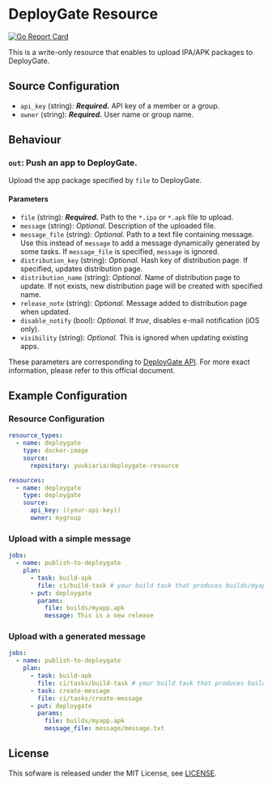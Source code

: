 # DeployGate Resource

[![Go Report Card](https://goreportcard.com/badge/github.com/YuukiARIA/concourse-deploygate-resource)](https://goreportcard.com/report/github.com/YuukiARIA/concourse-deploygate-resource)

This is a write-only resource that enables to upload IPA/APK packages to DeployGate.

## Source Configuration

- `api_key` (string): __*Required.*__ API key of a member or a group.
- `owner` (string): __*Required.*__ User name or group name.

## Behaviour

### `out`: Push an app to DeployGate.

Upload the app package specified by `file` to DeployGate.

#### Parameters

- `file` (string): __*Required.*__ Path to the `*.ipa` or `*.apk` file to upload.
- `message` (string): *Optional.* Description of the uploaded file.
- `message_file` (string): *Optional.* Path to a text file containing message.
  Use this instead of `message` to add a message dynamically generated by some tasks.
  If `message_file` is specified, `message` is ignored.
- `distribution_key` (string): *Optional.* Hash key of distribution page.
  If specified, updates distribution page.
- `distribution_name` (string): *Optional.* Name of distribution page to update.
  If not exists, new distribution page will be created with specified name.
- `release_note` (string): *Optional.* Message added to distribution page when updated.
- `disable_notify` (bool): *Optional.* If *true*, disables e-mail notification (iOS only).
- `visibility` (string): *Optional.* This is ignored when updating existing apps.

These parameters are corresponding to [DeployGate API](https://docs.deploygate.com/reference#upload).
For more exact information, please refer to this official document.

## Example Configuration

### Resource Configuration

```yaml
resource_types:
  - name: deploygate
    type: docker-image
    source:
      repository: yuukiaria/deploygate-resource

resources:
  - name: deploygate
    type: deploygate
    source:
      api_key: ((your-api-key))
      owner: mygroup
```

### Upload with a simple message

```yaml
jobs:
  - name: publish-to-deploygate
    plan:
      - task: build-apk
        file: ci/build-task # your build task that produces builds/myapp.apk
      - put: deploygate
        params:
          file: builds/myapp.apk
          message: This is a new release
```

### Upload with a generated message


```yaml
jobs:
  - name: publish-to-deploygate
    plan:
      - task: build-apk
        file: ci/tasks/build-task # your build task that produces builds/myapp.apk
      - task: create-message
        file: ci/tasks/create-message
      - put: deploygate
        params:
          file: builds/myapp.apk
          message_file: message/message.txt
```

## License

This sofware is released under the MIT License, see [LICENSE](https://github.com/YuukiARIA/concourse-deploygate-resource/blob/master/LICENSE).
